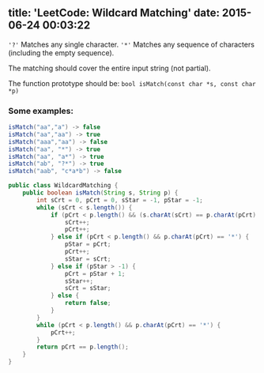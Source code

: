 title: 'LeetCode: Wildcard Matching'
date: 2015-06-24 00:03:22
---
 `'?'` Matches any single character.
`'*'` Matches any sequence of characters (including the empty sequence).

The matching should cover the entire input string (not partial).

The function prototype should be:
`bool isMatch(const char *s, const char *p)`

### Some examples:
```java
isMatch("aa","a") -> false
isMatch("aa","aa") -> true
isMatch("aaa","aa") -> false
isMatch("aa", "*") -> true
isMatch("aa", "a*") -> true
isMatch("ab", "?*") -> true
isMatch("aab", "c*a*b") -> false
```

```java
public class WildcardMatching {
    public boolean isMatch(String s, String p) {
        int sCrt = 0, pCrt = 0, sStar = -1, pStar = -1;
        while (sCrt < s.length()) {
            if (pCrt < p.length() && (s.charAt(sCrt) == p.charAt(pCrt) || p.charAt(pCrt) == '?')) {
                sCrt++;
                pCrt++;
            } else if (pCrt < p.length() && p.charAt(pCrt) == '*') {
                pStar = pCrt;
                pCrt++;
                sStar = sCrt;
            } else if (pStar > -1) {
                pCrt = pStar + 1;
                sStar++;
                sCrt = sStar;
            } else {
                return false;
            }
        }
        while (pCrt < p.length() && p.charAt(pCrt) == '*') {
            pCrt++;
        }
        return pCrt == p.length();
    }
}
```
